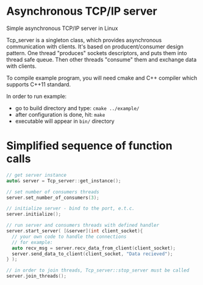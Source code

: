 # Asynchronous TCP/IP server
Simple asynchronous TCP/IP server in Linux

Tcp_server is a singleton class, which provides asynchronous communication with clients. It's based on producent/consumer design pattern. One thread "produces" sockets descriptors, and puts them into thread safe queue. Then other threads "consume" them and exchange data with clients.

To compile example program, you will need cmake and C++ compiler which supports C++11 standard.

In order to run example:
 - go to build directory and type: `cmake ../example/`
 - after configuration is done, hit: `make`
 - executable will appear in `bin/` directory

# Simplified sequence of function calls

```c++
// get server instance
auto& server = Tcp_server::get_instance();

// set number of consumers threads
server.set_number_of_consumers(3);

// initialize server - bind to the port, e.t.c.
server.initialize();

// run server and consumers threads with defined handler
server.start_server( [&server](int client_socket){
  // your own code to handle the connections
  // for example:
  auto recv_msg = server.recv_data_from_client(client_socket);
  server.send_data_to_client(client_socket, "Data recieved");
} );

// in order to join threads, Tcp_server::stop_server must be called
server.join_threads();
```
